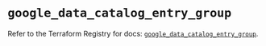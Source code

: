 # `google_data_catalog_entry_group`

Refer to the Terraform Registry for docs: [`google_data_catalog_entry_group`](https://registry.terraform.io/providers/hashicorp/google/6.11.2/docs/resources/data_catalog_entry_group).
